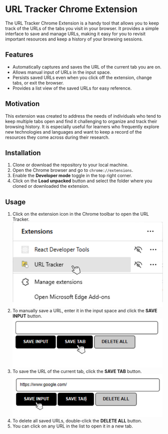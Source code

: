 # URL Tracker Chrome Extension

The URL Tracker Chrome Extension is a handy tool that allows you to keep track of the URLs of the tabs you visit in your browser. It provides a simple interface to save and manage URLs, making it easy for you to revisit important resources and keep a history of your browsing sessions.

## Features

- Automatically captures and saves the URL of the current tab you are on.
- Allows manual input of URLs in the input space.
- Persists saved URLs even when you click off the extension, change tabs, or exit the browser.
- Provides a list view of the saved URLs for easy reference.

## Motivation

This extension was created to address the needs of individuals who tend to keep multiple tabs open and find it challenging to organize and track their browsing history. It is especially useful for learners who frequently explore new technologies and languages and want to keep a record of the resources they come across during their research.

## Installation

1. Clone or download the repository to your local machine.
2. Open the Chrome browser and go to `chrome://extensions`.
3. Enable the **Developer mode** toggle in the top right corner.
4. Click on the **Load unpacked** button and select the folder where you cloned or downloaded the extension.

## Usage

1. Click on the extension icon in the Chrome toolbar to open the URL Tracker.
![Step 1](part1.png)
2. To manually save a URL, enter it in the input space and click the **SAVE INPUT** button.
![Step 2](part2.png)
3. To save the URL of the current tab, click the **SAVE TAB** button.
![Step 3](part3.png)
4. To delete all saved URLs, double-click the **DELETE ALL** button.
5. You can click on any URL in the list to open it in a new tab.


